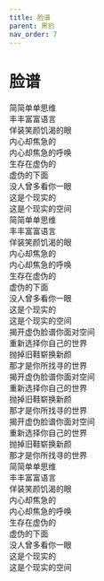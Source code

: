 ```yaml
---
title: 脸谱
parent: 黑豹
nav_order: 7
---
```


# 脸谱

简简单单思维  
丰丰富富语言  
佯装笑颜饥渴的眼  
内心却焦急的  
内心却焦急的呼唤  
生存在虚伪的  
虚伪的下面  
没人曾多看你一眼  
这是个现实的  
这是个现实的空间  
简简单单思维  
丰丰富富语言  
佯装笑颜饥渴的眼  
内心却焦急的  
内心却焦急的呼唤  
生存在虚伪的  
虚伪的下面  
没人曾多看你一眼  
这是个现实的  
这是个现实的空间  
揭开虚伪脸谱你面对空间  
重新选择你自己的世界  
抛掉旧鞋崭换新颜  
那才是你所找寻的世界  
揭开虚伪脸谱你面对空间  
重新选择你自己的世界  
抛掉旧鞋崭换新颜  
那才是你所找寻的世界  
揭开虚伪脸谱你面对空间  
重新选择你自己的世界  
抛掉旧鞋崭换新颜  
那才是你所找寻的世界  
简简单单思维  
丰丰富富语言  
佯装笑颜饥渴的眼  
内心却焦急的  
内心却焦急的呼唤  
生存在虚伪的  
虚伪的下面  
没人曾多看你一眼  
这是个现实的  
这是个现实的空间
